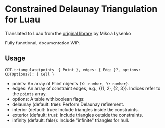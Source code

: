 # Constrained Delaunay Triangulation for Luau
Translated to Luau from the [original library](https://github.com/mikolalysenko/cdt2d) by Mikola Lysenko

Fully functional, documentation WIP.

## Usage
```luau
CDT.triangulate(points: { Point }, edges: { Edge }?, options: CDTOptions?): { Cell }
```
- points: An array of Point objects ```{X: number, Y: number}```.
- edges: An array of constraint edges, e.g., {{1, 2}, {2, 3}}. Indices refer to the `points` array.
- options: A table with boolean flags:
- delaunay (default: true): Perform Delaunay refinement.
- interior (default: true): Include triangles inside the constraints.
- exterior (default: true): Include triangles outside the constraints.
- infinity (default: false): Include "infinite" triangles for hull.